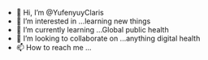 - 👋 Hi, I’m @YufenyuyClaris
- 👀 I’m interested in ...learning new things
- 🌱 I’m currently learning ...Global public health
- 💞️ I’m looking to collaborate on ...anything digital health
- 📫 How to reach me ...

<!---
YufenyuyClaris/YufenyuyClaris is a ✨ special ✨ repository because its `README.md` (this file) appears on your GitHub profile.
You can click the Preview link to take a look at your changes.
--->
